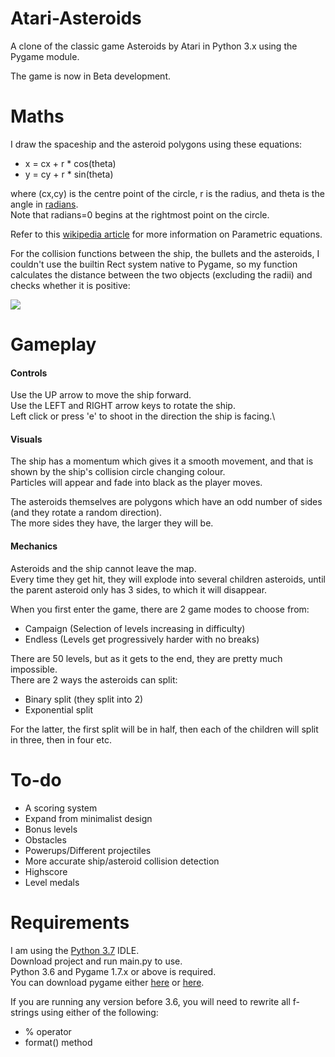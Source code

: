 # Atari-Asteroids
A clone of the classic game Asteroids by Atari in Python 3.x using the Pygame module.

The game is now in Beta development.

# Maths
I draw the spaceship and the asteroid polygons using these equations:
- x = cx + r * cos(theta)
- y = cy + r * sin(theta)

where (cx,cy) is the centre point of the circle, r is the radius, and theta is the angle in [radians](https://en.wikipedia.org/wiki/Radian).\
Note that radians=0 begins at the rightmost point on the circle.

Refer to this [wikipedia article](http://en.wikipedia.org/wiki/Circle#Equations) for more information on Parametric equations.

For the collision functions between the ship, the bullets and the asteroids, I couldn't use the builtin Rect system native to Pygame, so my function calculates the distance between the two objects (excluding the radii) and checks whether it is positive:

![](https://latex.codecogs.com/gif.latex?\sqrt{(ship.x-rock.x)^{2}&plus;(ship.y-rock.y)^{2}}&space;-&space;r1&space;-&space;r2&space;<&space;0)

# Gameplay

#### Controls
Use the UP arrow to move the ship forward.\
Use the LEFT and RIGHT arrow keys to rotate the ship.\
Left click or press 'e' to shoot in the direction the ship is facing.\

#### Visuals
The ship has a momentum which gives it a smooth movement, and that is shown by the ship's collision circle changing colour.\
Particles will appear and fade into black as the player moves.

The asteroids themselves are polygons which have an odd number of sides (and they rotate a random direction).\
The more sides they have, the larger they will be.

#### Mechanics
Asteroids and the ship cannot leave the map.\
Every time they get hit, they will explode into several children asteroids, until the parent asteroid only has 3 sides, to which it will disappear.

When you first enter the game, there are 2 game modes to choose from:
- Campaign (Selection of levels increasing in difficulty)
- Endless (Levels get progressively harder with no breaks)

There are 50 levels, but as it gets to the end, they are pretty much impossible.\
There are 2 ways the asteroids can split:
- Binary split (they split into 2)
- Exponential split

For the latter, the first split will be in half, then each of the children will split in three, then in four etc.

# To-do
- A scoring system
- Expand from minimalist design
- Bonus levels
- Obstacles
- Powerups/Different projectiles
- More accurate ship/asteroid collision detection
- Highscore
- Level medals

# Requirements
I am using the [Python 3.7](https://www.python.org/downloads/release/python-370/) IDLE.\
Download project and run main.py to use.\
Python 3.6 and Pygame 1.7.x or above is required.\
You can download pygame either [here](https://www.pygame.org/download.shtml) or [here](https://bitbucket.org/pygame/pygame/downloads/).

If you are running any version before 3.6, you will need to rewrite all f-strings using either of the following:
- % operator
- format() method
